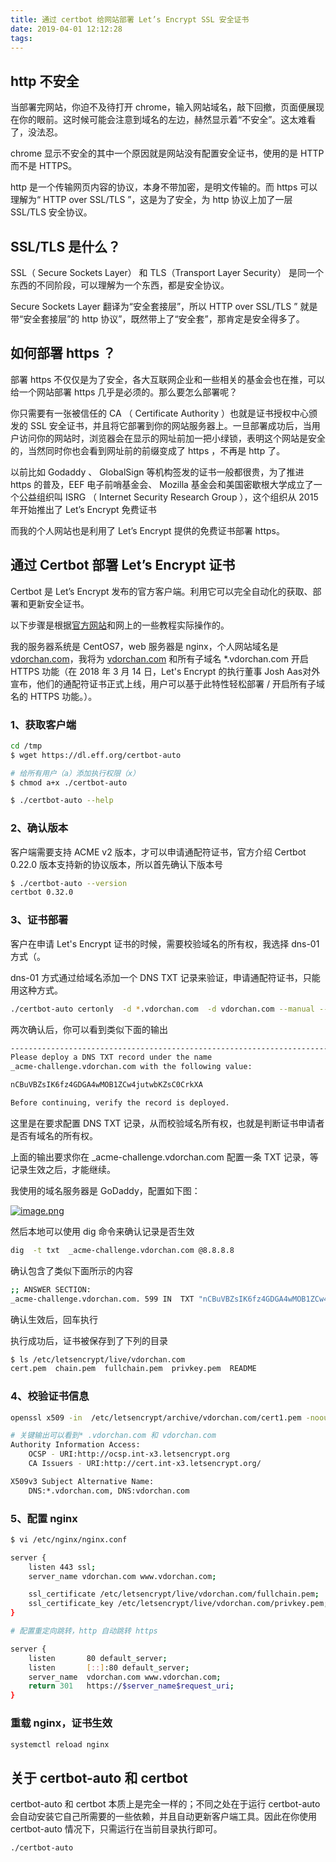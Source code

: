```yaml
---
title: 通过 certbot 给网站部署 Let’s Encrypt SSL 安全证书
date: 2019-04-01 12:12:28
tags:
---
```


## http 不安全

当部署完网站，你迫不及待打开 chrome，输入网站域名，敲下回撤，页面便展现在你的眼前。这时候可能会注意到域名的左边，赫然显示着“不安全”。这太难看了，没法忍。

chrome 显示不安全的其中一个原因就是网站没有配置安全证书，使用的是 HTTP 而不是 HTTPS。

http 是一个传输网页内容的协议，本身不带加密，是明文传输的。而 https 可以理解为“ HTTP over SSL/TLS ”，这是为了安全，为 http 协议上加了一层 SSL/TLS 安全协议。

## SSL/TLS 是什么？

SSL（ Secure Sockets Layer） 和 TLS（Transport Layer Security） 是同一个东西的不同阶段，可以理解为一个东西，都是安全协议。

Secure Sockets Layer 翻译为“安全套接层”，所以 HTTP over SSL/TLS ” 就是带“安全套接层”的 http 协议”，既然带上了“安全套”，那肯定是安全得多了。

## 如何部署 https ？

部署 https 不仅仅是为了安全，各大互联网企业和一些相关的基金会也在推，可以给一个网站部署 https 几乎是必须的。那么要怎么部署呢？

你只需要有一张被信任的 CA （ Certificate Authority ）也就是证书授权中心颁发的 SSL 安全证书，并且将它部署到你的网站服务器上。一旦部署成功后，当用户访问你的网站时，浏览器会在显示的网址前加一把小绿锁，表明这个网站是安全的，当然同时你也会看到网址前的前缀变成了 https ，不再是 http 了。

以前比如 Godaddy 、 GlobalSign 等机构签发的证书一般都很贵，为了推进 https 的普及，EEF 电子前哨基金会、 Mozilla 基金会和美国密歇根大学成立了一个公益组织叫 ISRG （ Internet Security Research Group ），这个组织从 2015 年开始推出了 Let’s Encrypt 免费证书

而我的个人网站也是利用了 Let’s Encrypt 提供的免费证书部署 https。

## 通过 Certbot 部署 Let’s Encrypt 证书

Certbot 是 Let’s Encrypt 发布的官方客户端。利用它可以完全自动化的获取、部署和更新安全证书。

以下步骤是根据[官方网站](https://certbot.eff.org/)和网上的一些教程实际操作的。

我的服务器系统是 CentOS7，web 服务器是 nginx，个人网站域名是 [vdorchan.com](vdorchan.com)，我将为 [vdorchan.com](vdorchan.com) 和所有子域名 *.vdorchan.com 开启 HTTPS 功能（在 2018 年 3 月 14 日，Let's Encrypt 的执行董事 Josh Aas对外宣布，他们的通配符证书正式上线，用户可以基于此特性轻松部署 / 开启所有子域名的 HTTPS 功能。）。

### 1、获取客户端

```bash
cd /tmp
$ wget https://dl.eff.org/certbot-auto

# 给所有用户（a）添加执行权限（x）
$ chmod a+x ./certbot-auto

$ ./certbot-auto --help
```

### 2、确认版本
客户端需要支持 ACME v2 版本，才可以申请通配符证书，官方介绍 Certbot 0.22.0 版本支持新的协议版本，所以首先确认下版本号

```bash
$ ./certbot-auto --version
certbot 0.32.0
```

### 3、证书部署

客户在申请 Let's Encrypt 证书的时候，需要校验域名的所有权，我选择 dns-01 方式（。

dns-01 方式通过给域名添加一个 DNS TXT 记录来验证，申请通配符证书，只能用这种方式。

```bash
./certbot-auto certonly  -d *.vdorchan.com  -d vdorchan.com --manual --preferred-challenges dns
```

两次确认后，你可以看到类似下面的输出

```bash
-------------------------------------------------------------------------------
Please deploy a DNS TXT record under the name
_acme-challenge.vdorchan.com with the following value:

nCBuVBZsIK6fz4GDGA4wMOB1ZCw4jutwbKZsC0CrkXA

Before continuing, verify the record is deployed.
```

这里是在要求配置 DNS TXT 记录，从而校验域名所有权，也就是判断证书申请者是否有域名的所有权。

上面的输出要求你在 _acme-challenge.vdorchan.com 配置一条 TXT 记录，等记录生效之后，才能继续。

我使用的域名服务器是 GoDaddy，配置如下图：

[![image.png](https://i.postimg.cc/t4Tkh6N1/image.png)](https://postimg.cc/dLbGFLXv)

然后本地可以使用 dig 命令来确认记录是否生效

```bash
dig  -t txt  _acme-challenge.vdorchan.com @8.8.8.8
```

确认包含了类似下面所示的内容

```bash
;; ANSWER SECTION:
_acme-challenge.vdorchan.com. 599 IN  TXT "nCBuVBZsIK6fz4GDGA4wMOB1ZCw4jutwbKZsC0CrkXA"
```

确认生效后，回车执行

执行成功后，证书被保存到了下列的目录

```bash
$ ls /etc/letsencrypt/live/vdorchan.com
cert.pem  chain.pem  fullchain.pem  privkey.pem  README
```

### 4、校验证书信息

```bash
openssl x509 -in  /etc/letsencrypt/archive/vdorchan.com/cert1.pem -noout -text

# 关键输出可以看到* .vdorchan.com 和 vdorchan.com
Authority Information Access:
    OCSP - URI:http://ocsp.int-x3.letsencrypt.org
    CA Issuers - URI:http://cert.int-x3.letsencrypt.org/

X509v3 Subject Alternative Name:
    DNS:*.vdorchan.com, DNS:vdorchan.com
```

### 5、配置 nginx

```bash
$ vi /etc/nginx/nginx.conf

server {
    listen 443 ssl;
    server_name vdorchan.com www.vdorchan.com;

    ssl_certificate /etc/letsencrypt/live/vdorchan.com/fullchain.pem;
    ssl_certificate_key /etc/letsencrypt/live/vdorchan.com/privkey.pem;
}

# 配置重定向跳转，http 自动跳转 https

server {
    listen       80 default_server;
    listen       [::]:80 default_server;
    server_name  vdorchan.com www.vdorchan.com;
    return 301   https://$server_name$request_uri;
}
```

### 重载 nginx，证书生效

```bash
systemctl reload nginx
```

## 关于 certbot-auto 和 certbot

certbot-auto 和 certbot 本质上是完全一样的；不同之处在于运行 certbot-auto 会自动安装它自己所需要的一些依赖，并且自动更新客户端工具。因此在你使用 certbot-auto 情况下，只需运行在当前目录执行即可。

```bash
./certbot-auto
```